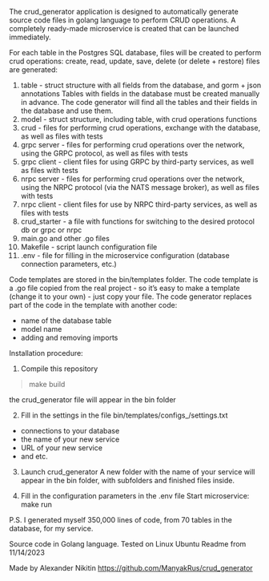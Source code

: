 The crud_generator application is designed to automatically generate source code files
in golang language to perform CRUD operations.
A completely ready-made microservice is created that can be launched immediately.

For each table in the Postgres SQL database, files will be created to perform crud operations:
create, read, update, save, delete (or delete + restore)
files are generated:
1. table - struct structure with all fields from the database, and gorm + json annotations
   Tables with fields in the database must be created manually in advance.
   The code generator will find all the tables and their fields in the database and use them.
2. model - struct structure, including table, with crud operations functions
2. crud - files for performing crud operations, exchange with the database,
   as well as files with tests
3. grpc server - files for performing crud operations over the network, using the GRPC protocol,
   as well as files with tests
4. grpc client - client files for using GRPC by third-party services,
   as well as files with tests
5. nrpc server - files for performing crud operations over the network, using the NRPC protocol (via the NATS message broker),
   as well as files with tests
6. nrpc client - client files for use by NRPC third-party services,
   as well as files with tests
7. crud_starter - a file with functions for switching to the desired protocol db or grpc or nrpc
8. main.go and other .go files
9. Makefile - script launch configuration file
10. .env - file for filling in the microservice configuration (database connection parameters, etc.)


Code templates are stored in the bin/templates folder.
The code template is a .go file copied from the real project -
so it’s easy to make a template (change it to your own) - just copy your file.
The code generator replaces part of the code in the template with another code:
- name of the database table
- model name
- adding and removing imports

Installation procedure:
1. Compile this repository
>make build
>
the crud_generator file will appear in the bin folder

2. Fill in the settings in the file bin/templates/configs_/settings.txt
- connections to your database
- the name of your new service
- URL of your new service
- and etc.

3. Launch crud_generator
A new folder with the name of your service will appear in the bin folder,
with subfolders and finished files inside.

4. Fill in the configuration parameters in the .env file
Start microservice:
make run



P.S.
I generated myself 350,000 lines of code, from 70 tables in the database, for my service.


Source code in Golang language.
Tested on Linux Ubuntu
Readme from 11/14/2023

Made by Alexander Nikitin
https://github.com/ManyakRus/crud_generator
